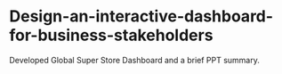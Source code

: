 # Design-an-interactive-dashboard-for-business-stakeholders
Developed Global Super Store Dashboard and a brief PPT summary.
